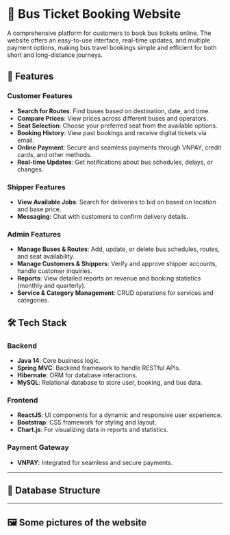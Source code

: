 # 🚌 Bus Ticket Booking Website

A comprehensive platform for customers to book bus tickets online. The website offers an easy-to-use interface, real-time updates, and multiple payment options, making bus travel bookings simple and efficient for both short and long-distance journeys.

## 🎯 Features

### Customer Features
- **Search for Routes**: Find buses based on destination, date, and time.
- **Compare Prices**: View prices across different buses and operators.
- **Seat Selection**: Choose your preferred seat from the available options.
- **Booking History**: View past bookings and receive digital tickets via email.
- **Online Payment**: Secure and seamless payments through VNPAY, credit cards, and other methods.
- **Real-time Updates**: Get notifications about bus schedules, delays, or changes.

### Shipper Features
- **View Available Jobs**: Search for deliveries to bid on based on location and base price.
- **Messaging**: Chat with customers to confirm delivery details.

### Admin Features
- **Manage Buses & Routes**: Add, update, or delete bus schedules, routes, and seat availability.
- **Manage Customers & Shippers**: Verify and approve shipper accounts, handle customer inquiries.
- **Reports**: View detailed reports on revenue and booking statistics (monthly and quarterly).
- **Service & Category Management**: CRUD operations for services and categories.

## 🛠️ Tech Stack

### Backend
- **Java 14**: Core business logic.
- **Spring MVC**: Backend framework to handle RESTful APIs.
- **Hibernate**: ORM for database interactions.
- **MySQL**: Relational database to store user, booking, and bus data.

### Frontend
- **ReactJS**: UI components for a dynamic and responsive user experience.
- **Bootstrap**: CSS framework for styling and layout.
- **Chart.js**: For visualizing data in reports and statistics.

### Payment Gateway
- **VNPAY**: Integrated for seamless and secure payments.
---
## 📂 Database Structure

---
## 🖼️ Some pictures of the website

